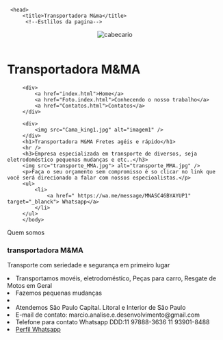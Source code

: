 
 <html>
 
     <head>
         <title>Transportadora M&ma</title>
          <!--Estlilos da pagina-->
  <link rel="stylesheet" href="css" estilo.css />
     </head>
     <body>
         <!--cabeçario-->
         <header>
     <img src="Cama_king1.jpg" alt="cabecario" title="Portifolio" />
 </header>
         <h1>Transportadora M&MA</h1>   
 
         <div>
             <a href="index.html">Home</a>
             <a href="Foto.index.html">Conhecendo o nosso trabalho</a>
             <a href="Contatos.html">Contatos</a>
         </div>
 
         <div>
             <img src="Cama_king1.jpg" alt="imagem1" />
         </div>
         <h1>Transportadora M&MA Fretes agéis e rápido</h1>
         <hr />
         <h3>Empresa especializada em transporte de diversos, seja eletrodoméstico pequenas mudanças e etc..</h3>
         <img src="transporte_MMA.jpg"> alt="transporte_MMA.jpg" />
         <p>Faça o seu orçamento sem compromisso é so clicar no link que você será direcionado a falar com nossos especioalistas.</p>
         <ul>
             <li>
                 <a href=" https://wa.me/message/MNASC46BYAYUP1" target="_blanck"> Whatsapp</a>
             </li>
         </ul>
         </body>
 </html>
 
 <html
       <title> Quem somos</title>
 <body> 
 <h3>transportadora M&MA</h3>
 <p>Transporte com seriedade e segurança em primeiro lugar</p>
 
 <li>Transportamos movéis, eletrodoméstico, Peças para carro, Resgate de Motos em Geral</li>
 
 <li>Fazemos pequenas mudanças<li/>
 
 <li> Atendemos São Paulo Capital. Litoral e Interior de São Paulo</li>
 
 <li>E-mail de contato: marcio.analise.e.desenvolvimento@gmail.com</li>
 
 <li>Telefone para contato Whatsapp DDD:11 97888-3636 11 93901-8488</li> 
 
 <li>
     <a href="https://wa.me/message/MNASC46BYAYUP1" target="_black">Perfil Whatsapp</a>
 </li>
 
 </body>
 
 </html>
 
 
 <html lang="en" xmlns="http://www.w3.org/1999/xhtml">
 <!DOCTYPE html>
 <html lang="pt-BR">
